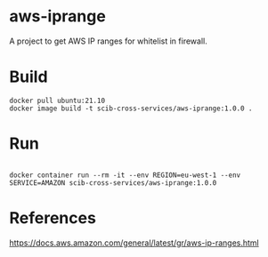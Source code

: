 # aws-iprange
A project to get AWS IP ranges for whitelist in firewall.


# Build
```
docker pull ubuntu:21.10
docker image build -t scib-cross-services/aws-iprange:1.0.0 .
```

# Run
```

docker container run --rm -it --env REGION=eu-west-1 --env SERVICE=AMAZON scib-cross-services/aws-iprange:1.0.0

```

# References
https://docs.aws.amazon.com/general/latest/gr/aws-ip-ranges.html